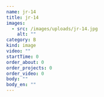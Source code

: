```yaml
---
name: jr-14
title: jr-14
images:
  - src: /images/uploads/jr-14.jpg
    alt: ""
category: B
kind: image
video: ""
startTime: 0
order_about: 0
order_projects: 0
order_video: 0
body: ""
body_en: ""
---
```

